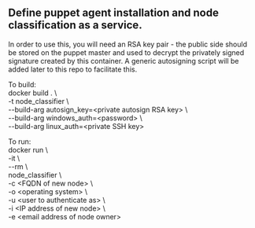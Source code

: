 ## Define puppet agent installation and node classification as a service. ##

In order to use this, you will need an RSA key pair - the public side should be stored on the puppet master and used to decrypt the privately signed signature created by this container. A generic autosigning script will be added later to this repo to facilitate this.

To build: <br>
    docker build . \\ <br>
    -t node_classifier \\ <br>
    --build-arg autosign_key=\<private autosign RSA key\> \\ <br>
    --build-arg windows_auth=\<password\> \\ <br>
    --build-arg linux_auth=\<private SSH key\> <br>

To run: <br>
    docker run \\ <br>
    -it \\ <br>
    --rm \\ <br>
    node_classifier \\ <br>
        -c \<FQDN of new node\> \\ <br>
        -o \<operating system\> \\ <br>
        -u \<user to authenticate as\> \\ <br>
        -i \<IP address of new node\> \\ <br>
        -e \<email address of node owner\> <br>

